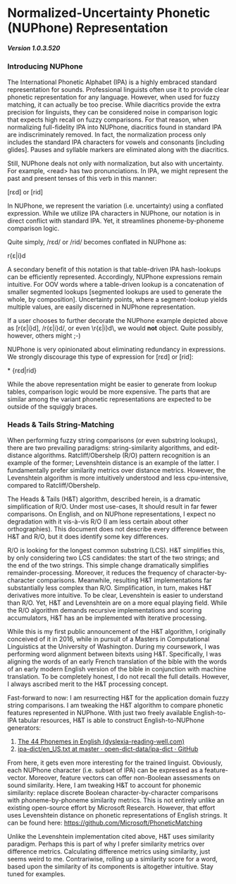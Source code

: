 # Normalized-Uncertainty Phonetic (NUPhone) Representation

##### Version 1.0.3.520

### Introducing NUPhone

The International Phonetic Alphabet (IPA) is a highly embraced standard representation for sounds. Professional linguists often use it to provide clear phonetic representation for any language. However, when used for fuzzy matching, it can actually be too precise. While diacritics provide the extra precision for linguists, they can be considered noise in comparison logic that expects high recall on fuzzy comparisons. For that reason, when normalizing full-fidelity IPA into NUPhone, diacritics found in standard IPA are indiscriminately removed. In fact, the normalization process only includes the standard IPA characters for vowels and consonants [including glides]. Pauses and syllable markers are eliminated along with the diacritics.

Still, NUPhone deals not only with normalization, but also with uncertainty. For example, \<read\> has two pronunciations. In IPA, we might represent the past and present tenses of this verb in this manner:

[rɛd] or [rid]

In NUPhone, we represent the variation (i.e. uncertainty) using a conflated expression. While we utilize IPA characters in NUPhone, our notation is in direct conflict with standard IPA. Yet, it streamlines phoneme-by-phoneme comparison logic.

Quite simply, /rɛd/ or /rid/ becomes conflated in NUPhone as:

r{ɛ|i}d

A secondary benefit of this notation is that table-driven IPA hash-lookups can be efficiently represented. Accordingly, NUPhone expressions remain intuitive. For OOV words where a table-driven lookup is a concatenation of smaller segmented lookups [segmented lookups are used to generate the whole, by composition]. Uncertainty points, where a segment-lookup yields multiple values, are easily discerned in NUPhone representation.

If a user chooses to further decorate the NUPhone example depicted above as [r{ɛ|i}d], /r{ɛ|i}d/, or even \\r{ɛ|i}d\\, we would **not** object. Quite possibly, however, others might ;-)

NUPhone is very opinionated about eliminating redundancy in expressions. We strongly discourage this type of expression for [rɛd] or [rid]:

\* {rɛd|rid}

While the above representation might be easier to generate from lookup tables, comparison logic would be more expensive. The parts that are similar among the variant phonetic representations are expected to be outside of the squiggly braces.

### Heads & Tails String-Matching

When performing fuzzy string comparisons (or even substring lookups), there are two prevailing paradigms: string-similarity algorithms, and edit-distance algorithms. Ratcliff/Obershelp (R/O) pattern recognition is an example of the former; Levenshtein distance is an example of the latter. I fundamentally prefer similarity metrics over distance metrics. However, the Levenshtein algorithm is more intuitively understood and less cpu-intensive, compared to Ratcliff/Obershelp.

The Heads & Tails (H&T) algorithm, described herein, is a dramatic simplification of R/O. Under most use-cases, It should result in far fewer comparisons. On English, and on NUPhone representations, I expect no degradation with it vis-à-vis R/O (I am less certain about other orthographies). This document does not describe every difference between H&T and R/O, but it does identify some key differences.

R/O is looking for the longest common substring (LCS). H&T simplifies this, by only considering two LCS candidates: the start of the two strings; and the end of the two strings. This simple change dramatically simplifies remainder-processing. Moreover, it reduces the frequency of character-by-character comparisons. Meanwhile, resulting H&T implementations far substantially less complex than R/O. Simplification, in turn, makes H&T derivatives more intuitive. To be clear, Levenshtein is easier to understand than R/O. Yet, H&T and Levenshtein are on a more equal playing field. While the R/O algorithm demands recursive implementations and scoring accumulators, H&T has an be implemented with iterative processing.

While this is my first public announcement of the H&T algorithm, I originally conceived of it in 2016, while in pursuit of a Masters in Computational Linguistics at the University of Washington. During my coursework, I was performing word alignment between bitexts using H&T. Specifically, I was aligning the words of an early French translation of the bible with the words of an early modern English version of the bible in conjunction with machine translation. To be completely honest, I do not recall the full details. However, I always ascribed merit to the H&T processing concept.

Fast-forward to now: I am resurrecting H&T for the application domain fuzzy string comparisons. I am tweaking the H&T algorithm to compare phonetic features represented in NUPhone. With just two freely available English-to-IPA tabular resources, H&T is able to construct English-to-NUPhone generators:

1) [The 44 Phonemes in English (dyslexia-reading-well.com)](https://www.dyslexia-reading-well.com/44-phonemes-in-english.html)
2) [ipa-dict/en_US.txt at master · open-dict-data/ipa-dict · GitHub](https://github.com/open-dict-data/ipa-dict/blob/master/data/en_US.txt)

From here, it gets even more interesting for the trained linguist. Obviously, each NUPhone character (i.e. subset of IPA) can be expressed as a feature-vector. Moreover, feature vectors can offer non-Boolean assessments on sound similarity. Here, I am tweaking H&T to account for phonemic similarity: replace discrete Boolean character-by-character comparisons with phoneme-by-phoneme similarity metrics. This is not entirely unlike an existing open-source effort by Microsoft Research. However, that effort uses Levenshtein distance on phonetic representations of English strings. It can be found here:
https://github.com/Microsoft/PhoneticMatching

Unlike the Levenshtein implementation cited above, H&T uses similarity paradigm. Perhaps this is part of why I prefer similarity metrics over difference metrics. Calculating difference metrics using similarity, just seems weird to me. Contrariwise, rolling up a similarity score for a word, based upon the similarity of its components is altogether intuitive. Stay tuned for examples.
